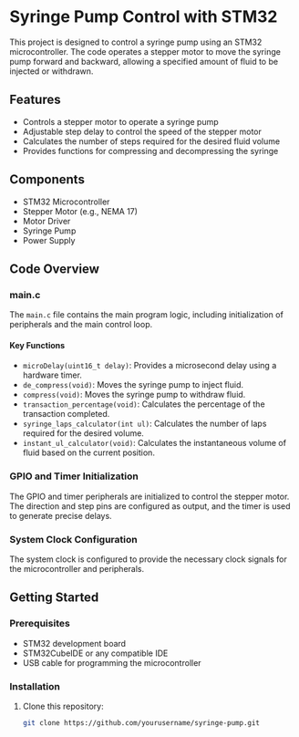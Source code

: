 # Syringe Pump Control with STM32

This project is designed to control a syringe pump using an STM32 microcontroller. The code operates a stepper motor to move the syringe pump forward and backward, allowing a specified amount of fluid to be injected or withdrawn.

## Features

- Controls a stepper motor to operate a syringe pump
- Adjustable step delay to control the speed of the stepper motor
- Calculates the number of steps required for the desired fluid volume
- Provides functions for compressing and decompressing the syringe

## Components

- STM32 Microcontroller
- Stepper Motor (e.g., NEMA 17)
- Motor Driver
- Syringe Pump
- Power Supply

## Code Overview

### main.c

The `main.c` file contains the main program logic, including initialization of peripherals and the main control loop.

#### Key Functions

- `microDelay(uint16_t delay)`: Provides a microsecond delay using a hardware timer.
- `de_compress(void)`: Moves the syringe pump to inject fluid.
- `compress(void)`: Moves the syringe pump to withdraw fluid.
- `transaction_percentage(void)`: Calculates the percentage of the transaction completed.
- `syringe_laps_calculator(int ul)`: Calculates the number of laps required for the desired volume.
- `instant_ul_calculator(void)`: Calculates the instantaneous volume of fluid based on the current position.

### GPIO and Timer Initialization

The GPIO and timer peripherals are initialized to control the stepper motor. The direction and step pins are configured as output, and the timer is used to generate precise delays.

### System Clock Configuration

The system clock is configured to provide the necessary clock signals for the microcontroller and peripherals.

## Getting Started

### Prerequisites

- STM32 development board
- STM32CubeIDE or any compatible IDE
- USB cable for programming the microcontroller

### Installation

1. Clone this repository:
   ```sh
   git clone https://github.com/yourusername/syringe-pump.git
